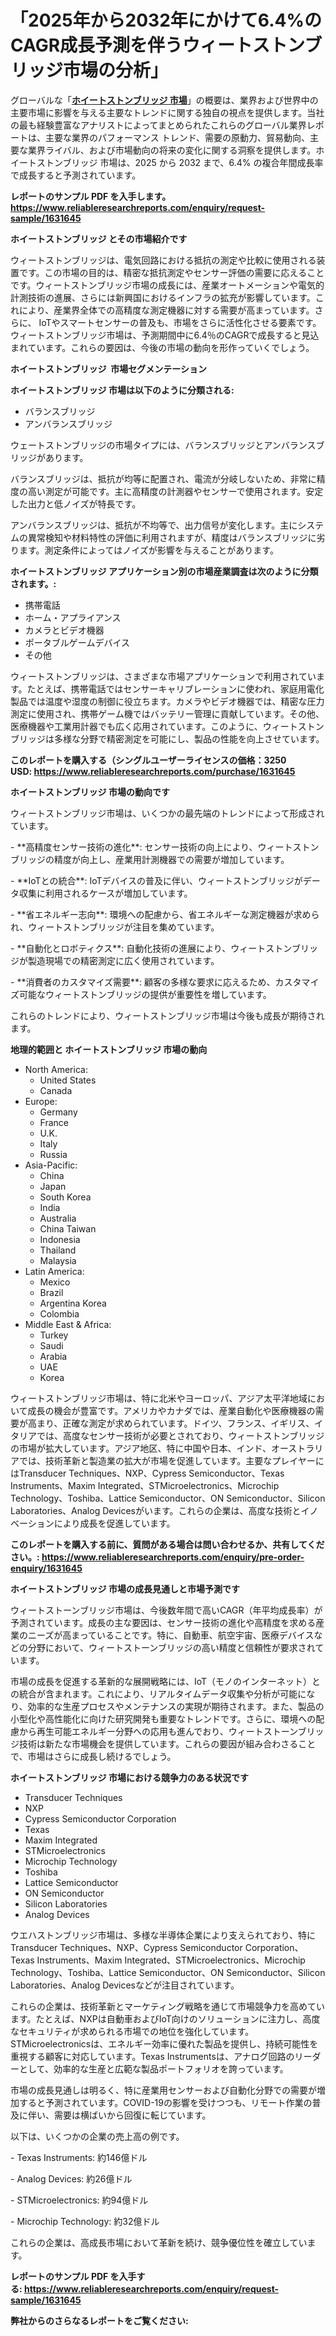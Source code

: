<p><h1>「2025年から2032年にかけて6.4%のCAGR成長予測を伴うウィートストンブリッジ市場の分析」</h1></p><p>グローバルな「<a href="https://www.reliableresearchreports.com/wheatstone-bridge-market-r1631645?utm_campaign=110&utm_medium=6&utm_source=Github&utm_content=ia&utm_term=17042025&utm_id=wheatstone-bridge"><strong>ホイートストンブリッジ 市場</strong></a>」の概要は、業界および世界中の主要市場に影響を与える主要なトレンドに関する独自の視点を提供します。当社の最も経験豊富なアナリストによってまとめられたこれらのグローバル業界レポートは、主要な業界のパフォーマンス トレンド、需要の原動力、貿易動向、主要な業界ライバル、および市場動向の将来の変化に関する洞察を提供します。ホイートストンブリッジ 市場は、2025 から 2032 まで、6.4% の複合年間成長率で成長すると予測されています。</p>
<p><strong>レポートのサンプル PDF を入手します。</strong><strong><a href="https://www.reliableresearchreports.com/enquiry/request-sample/1631645?utm_campaign=110&utm_medium=6&utm_source=Github&utm_content=ia&utm_term=17042025&utm_id=wheatstone-bridge">https://www.reliableresearchreports.com/enquiry/request-sample/1631645</a></strong></p>
<p><strong>ホイートストンブリッジ とその市場紹介です</strong></p>
<p><p>ウィートストンブリッジは、電気回路における抵抗の測定や比較に使用される装置です。この市場の目的は、精密な抵抗測定やセンサー評価の需要に応えることです。ウィートストンブリッジ市場の成長には、産業オートメーションや電気的計測技術の進展、さらには新興国におけるインフラの拡充が影響しています。これにより、産業界全体での高精度な測定機器に対する需要が高まっています。さらに、 IoTやスマートセンサーの普及も、市場をさらに活性化させる要素です。ウィートストンブリッジ市場は、予測期間中に6.4％のCAGRで成長すると見込まれています。これらの要因は、今後の市場の動向を形作っていくでしょう。</p><strong><a href="|AUTHORITHY_DOMAIN_URL|?utm_campaign=110&utm_medium=6&utm_source=Github&utm_content=ia&utm_term=17042025&utm_id=wheatstone-bridge"></a></strong></p>
<p><strong>ホイートストンブリッジ&nbsp;</strong><strong>&nbsp;市場セグメンテーション</strong></p>
<p><strong>ホイートストンブリッジ 市場は以下のように分類される:</strong>&nbsp;</p>
<p><ul><li>バランスブリッジ</li><li>アンバランスブリッジ</li></ul></p>
<p><p>ウェートストンブリッジの市場タイプには、バランスブリッジとアンバランスブリッジがあります。</p><p>バランスブリッジは、抵抗が均等に配置され、電流が分岐しないため、非常に精度の高い測定が可能です。主に高精度の計測器やセンサーで使用されます。安定した出力と低ノイズが特長です。</p><p>アンバランスブリッジは、抵抗が不均等で、出力信号が変化します。主にシステムの異常検知や材料特性の評価に利用されますが、精度はバランスブリッジに劣ります。測定条件によってはノイズが影響を与えることがあります。</p></p>
<p><strong> ホイートストンブリッジ アプリケーション別の市場産業調査は次のように分類されます。:</strong></p>
<p><ul><li>携帯電話</li><li>ホーム・アプライアンス</li><li>カメラとビデオ機器</li><li>ポータブルゲームデバイス</li><li>その他</li></ul></p>
<p><p>ウィートストンブリッジは、さまざまな市場アプリケーションで利用されています。たとえば、携帯電話ではセンサーキャリブレーションに使われ、家庭用電化製品では温度や湿度の制御に役立ちます。カメラやビデオ機器では、精密な圧力測定に使用され、携帯ゲーム機ではバッテリー管理に貢献しています。その他、医療機器や工業用計器でも広く応用されています。このように、ウィートストンブリッジは多様な分野で精密測定を可能にし、製品の性能を向上させています。</p></p>
<p><strong>このレポートを購入する（シングルユーザーライセンスの価格：3250 USD:</strong><strong>&nbsp;<a href="https://www.reliableresearchreports.com/purchase/1631645?utm_campaign=110&utm_medium=6&utm_source=Github&utm_content=ia&utm_term=17042025&utm_id=wheatstone-bridge">https://www.reliableresearchreports.com/purchase/1631645</a></strong></p>
<p><strong>ホイートストンブリッジ 市場の動向です</strong></p>
<p><p>ウィートストンブリッジ市場は、いくつかの最先端のトレンドによって形成されています。</p><p>- **高精度センサー技術の進化**: センサー技術の向上により、ウィートストンブリッジの精度が向上し、産業用計測機器での需要が増加しています。</p><p>- **IoTとの統合**: IoTデバイスの普及に伴い、ウィートストンブリッジがデータ収集に利用されるケースが増加しています。</p><p>- **省エネルギー志向**: 環境への配慮から、省エネルギーな測定機器が求められ、ウィートストンブリッジが注目を集めています。</p><p>- **自動化とロボティクス**: 自動化技術の進展により、ウィートストンブリッジが製造現場での精密測定に広く使用されています。</p><p>- **消費者のカスタマイズ需要**: 顧客の多様な要求に応えるため、カスタマイズ可能なウィートストンブリッジの提供が重要性を増しています。</p><p>これらのトレンドにより、ウィートストンブリッジ市場は今後も成長が期待されます。</p></p>
<p><strong>地理的範囲と ホイートストンブリッジ 市場の動向</strong></p>
<p><ul>
    <li>
        North America:
        <ul>
            <li>United States</li>
            <li>Canada</li>
        </ul>
    </li>
    <li>
        Europe:
        <ul>
            <li>Germany</li>
            <li>France</li>
            <li>U.K.</li>
            <li>Italy</li>
            <li>Russia</li>
        </ul>
    </li>
    <li>
        Asia-Pacific:
        <ul>
            <li>China</li>
            <li>Japan</li>
            <li>South Korea</li>
            <li>India</li>
            <li>Australia</li>
            <li>China Taiwan</li>
            <li>Indonesia</li>
            <li>Thailand</li>
            <li>Malaysia</li>
        </ul>
    </li>
    <li>
        Latin America:
        <ul>
            <li>Mexico</li>
            <li>Brazil</li>
            <li>Argentina Korea</li>
            <li>Colombia</li>
        </ul>
    </li>
    <li>
        Middle East & Africa:
        <ul>
            <li>Turkey</li>
            <li>Saudi</li>
            <li>Arabia</li>
            <li>UAE</li>
            <li>Korea</li>
        </ul>
    </li>
    </ul></p>
<p><p>ウィートストンブリッジ市場は、特に北米やヨーロッパ、アジア太平洋地域において成長の機会が豊富です。アメリカやカナダでは、産業自動化や医療機器の需要が高まり、正確な測定が求められています。ドイツ、フランス、イギリス、イタリアでは、高度なセンサー技術が必要とされており、ウィートストンブリッジの市場が拡大しています。アジア地区、特に中国や日本、インド、オーストラリアでは、技術革新と製造業の拡大が市場を促進しています。主要なプレイヤーにはTransducer Techniques、NXP、Cypress Semiconductor、Texas Instruments、Maxim Integrated、STMicroelectronics、Microchip Technology、Toshiba、Lattice Semiconductor、ON Semiconductor、Silicon Laboratories、Analog Devicesがいます。これらの企業は、高度な技術とイノベーションにより成長を促進しています。</p></p>
<p><strong>このレポートを購入する前に、質問がある場合は問い合わせるか、共有してください。:&nbsp;<a href="https://www.reliableresearchreports.com/enquiry/pre-order-enquiry/1631645?utm_campaign=110&utm_medium=6&utm_source=Github&utm_content=ia&utm_term=17042025&utm_id=wheatstone-bridge">https://www.reliableresearchreports.com/enquiry/pre-order-enquiry/1631645</a></strong></p>
<p><strong>ホイートストンブリッジ 市場の成長見通しと市場予測です</strong></p>
<p><p>ウィートストーンブリッジ市場は、今後数年間で高いCAGR（年平均成長率）が予測されています。成長の主な要因は、センサー技術の進化や高精度を求める産業のニーズが高まっていることです。特に、自動車、航空宇宙、医療デバイスなどの分野において、ウィートストーンブリッジの高い精度と信頼性が要求されています。</p><p>市場の成長を促進する革新的な展開戦略には、IoT（モノのインターネット）との統合が含まれます。これにより、リアルタイムデータ収集や分析が可能になり、効率的な生産プロセスやメンテナンスの実現が期待されます。また、製品の小型化や高性能化に向けた研究開発も重要なトレンドです。さらに、環境への配慮から再生可能エネルギー分野への応用も進んでおり、ウィートストーンブリッジ技術は新たな市場機会を提供しています。これらの要因が組み合わさることで、市場はさらに成長し続けるでしょう。</p></p>
<p><strong>ホイートストンブリッジ 市場における競争力のある状況です</strong></p>
<p><ul><li>Transducer Techniques</li><li>NXP</li><li>Cypress Semiconductor Corporation</li><li>Texas</li><li>Maxim Integrated</li><li>STMicroelectronics</li><li>Microchip Technology</li><li>Toshiba</li><li>Lattice Semiconductor</li><li>ON Semiconductor</li><li>Silicon Laboratories</li><li>Analog Devices</li></ul></p>
<p><p>ウエハストンブリッジ市場は、多様な半導体企業により支えられており、特にTransducer Techniques、NXP、Cypress Semiconductor Corporation、Texas Instruments、Maxim Integrated、STMicroelectronics、Microchip Technology、Toshiba、Lattice Semiconductor、ON Semiconductor、Silicon Laboratories、Analog Devicesなどが注目されています。  </p><p>これらの企業は、技術革新とマーケティング戦略を通じて市場競争力を高めています。たとえば、NXPは自動車およびIoT向けのソリューションに注力し、高度なセキュリティが求められる市場での地位を強化しています。STMicroelectronicsは、エネルギー効率に優れた製品を提供し、持続可能性を重視する顧客に対応しています。Texas Instrumentsは、アナログ回路のリーダーとして、効率的な生産と広範な製品ポートフォリオを誇っています。  </p><p>市場の成長見通しは明るく、特に産業用センサーおよび自動化分野での需要が増加すると予測されています。COVID-19の影響を受けつつも、リモート作業の普及に伴い、需要は横ばいから回復に転じています。  </p><p>以下は、いくつかの企業の売上高の例です。  </p><p>- Texas Instruments: 約146億ドル  </p><p>- Analog Devices: 約26億ドル  </p><p>- STMicroelectronics: 約94億ドル  </p><p>- Microchip Technology: 約32億ドル  </p><p>これらの企業は、高成長市場において革新を続け、競争優位性を確立しています。</p></p>
<p><strong>レポートのサンプル PDF を入手する:&nbsp;<a href="https://www.reliableresearchreports.com/enquiry/request-sample/1631645?utm_campaign=110&utm_medium=6&utm_source=Github&utm_content=ia&utm_term=17042025&utm_id=wheatstone-bridge">https://www.reliableresearchreports.com/enquiry/request-sample/1631645</a></strong></p>
<p></p>
<p></p>
<p></p>
<p></p>
<p><strong>弊社からのさらなるレポートをご覧ください:</strong></p>
<p><strong><p></p><p></p><p></p></strong></p>